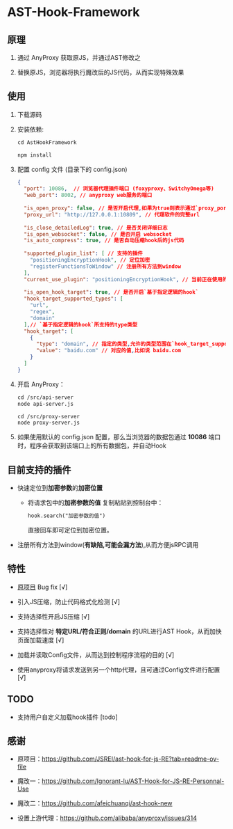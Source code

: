 # AST-Hook-Framework

## 原理

1. 通过 AnyProxy 获取原JS，并通过AST修改之

2. 替换原JS，浏览器将执行魔改后的JS代码，从而实现特殊效果

   


## 使用

1. 下载源码

2. 安装依赖:

   ```md
   cd AstHookFramework
   
   npm install
   ```

   

3. 配置 config 文件 (目录下的 config.json)

   ```json
   {
     "port": 10086,  // 浏览器代理插件端口 (foxyproxy、SwitchyOmega等)
     "web_port": 8002, // anyproxy web服务的端口
     
     "is_open_proxy": false, // 是否开启代理,如果为true则表示通过`proxy_port`进行发送数据
     "proxy_url": "http://127.0.0.1:10809", // 代理软件的完整url
     
     "is_close_detailedLog": true, // 是否关闭详细日志
     "is_open_websocket": false, // 是否开启 websocket
     "is_auto_compress": true, // 是否自动压缩hook后的js代码
     
     "supported_plugin_list": [ // 支持的插件
       "positioningEncryptionHook", // 定位加密
       "registerFunctionsToWindow" // 注册所有方法到window
     ],
     "current_use_plugin": "positioningEncryptionHook", // 当前正在使用的插件
     
     "is_open_hook_target": true, // 是否开启`基于指定逻辑的hook`
     "hook_target_supported_types": [
       "url",
       "regex",
       "domain"
     ],// `基于指定逻辑的hook`所支持的type类型
     "hook_target": [
       {
         "type": "domain", // 指定的类型,允许的类型范围在`hook_target_supported_types`
         "value": "baidu.com" // 对应的值,比如说 baidu.com
       }
     ]
   }
   ```

   

4. 开启 AnyProxy：

   ```md
   cd /src/api-server
   node api-server.js
   
   cd /src/proxy-server
   node proxy-server.js
   ```

5. 如果使用默认的 config.json 配置，那么当浏览器的数据包通过 **10086** 端口时，程序会获取到该端口上的所有数据包，并自动Hook

   

## 目前支持的插件

- 快速定位到**加密参数**的**加密位置**

  - 将请求包中的**加密参数的值** 复制粘贴到控制台中：

    ```md
    hook.search("加密参数的值")
    ```

    直接回车即可定位到加密位置。

- 注册所有方法到window(**有缺陷,可能会漏方法**),从而方便jsRPC调用



## 特性

- [原项目](https://github.com/JSREI/ast-hook-for-js-RE?tab=readme-ov-file) Bug fix [√]

- 引入JS压缩，防止代码格式化检测 [√]

- 支持选择性开启JS压缩  [√]

- 支持选择性对 **特定URL/符合正则/domain** 的URL进行AST Hook，从而加快页面加载速度 [√]

- 加载并读取Config文件，从而达到控制程序流程的目的  [√]

- 使用anyproxy将请求发送到另一个http代理，且可通过Config文件进行配置   [√]

  

## TODO

- 支持用户自定义加载hook插件 [todo]



## 感谢

- 原项目：https://github.com/JSREI/ast-hook-for-js-RE?tab=readme-ov-file
- 魔改一：https://github.com/lgnorant-lu/AST-Hook-for-JS-RE-Personnal-Use
- 魔改二：https://github.com/afeichuanqi/ast-hook-new

- 设置上游代理：https://github.com/alibaba/anyproxy/issues/314

